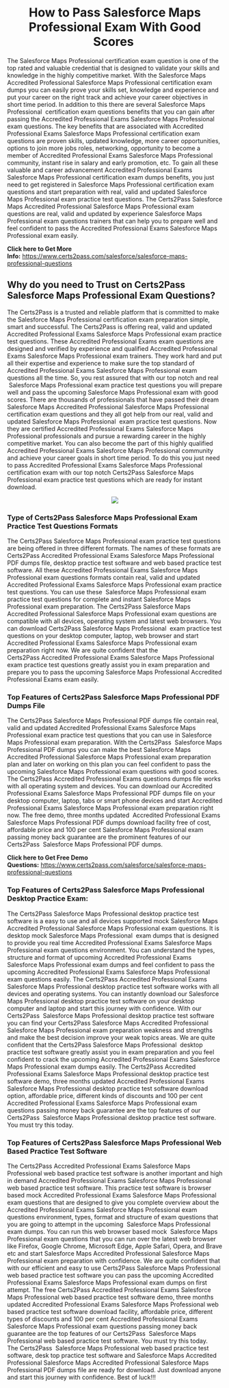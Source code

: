 <h1 style="text-align: center;"><strong>How to Pass Salesforce Maps Professional Exam With Good Scores&nbsp;</strong></h1>

<p>The Salesforce Maps Professional certification exam question&nbsp;is one of the top rated and valuable credential that is designed to validate your skills and knowledge in the highly competitive market. With the Salesforce Maps Accredited Professional Salesforce Maps Professional certification exam dumps you can easily prove your skills set, knowledge and experience and put your career on the right track and achieve your career objectives in short time period. In addition to this there are several Salesforce Maps Professional&nbsp; certification exam questions benefits that you can gain after passing the Accredited Professional Exams&nbsp;Salesforce Maps Professional exam questions. The key benefits that are associated with&nbsp;Accredited Professional Exams Salesforce Maps Professional certification exam questions are proven skills, updated knowledge, more career opportunities, options to join more jobs roles, networking, opportunity to become a member of Accredited Professional Exams&nbsp;Salesforce Maps Professional community, instant rise in salary and early promotion, etc. To gain all these valuable and career advancement Accredited Professional Exams Salesforce Maps Professional certification exam dumps benefits, you just need to get registered in Salesforce Maps Professional certification exam questions and start preparation with real, valid and updated Salesforce Maps Professional exam practice test questions. The Certs2Pass&nbsp;Salesforce Maps Accredited Professional Salesforce Maps Professional exam questions are real, valid and updated by experience Salesforce Maps Professional exam questions trainers that can help you to prepare well and feel confident to pass the Accredited Professional Exams Salesforce Maps Professional exam easily.</p>

<p><strong>Click here to Get More Info:</strong>&nbsp;<a href="https://www.certs2pass.com/salesforce/salesforce-maps-professional-questions">https://www.certs2pass.com/salesforce/salesforce-maps-professional-questions</a></p>

<h2><strong>Why do you need to Trust on Certs2Pass Salesforce Maps Professional Exam Questions?</strong></h2>

<p>The Certs2Pass is a trusted and reliable platform that is committed to make the Salesforce Maps Professional certification exam preparation simple, smart and successful. The Certs2Pass is offering real, valid and updated Accredited Professional Exams Salesforce Maps Professional exam practice test questions. These Accredited Professional Exams exam questions are designed and verified by experience and qualified Accredited Professional Exams Salesforce Maps Professional exam trainers. They work hard and put all their expertise and experience to make sure the top standard of Accredited Professional Exams&nbsp;Salesforce Maps Professional exam questions all the time. So, you rest assured that with our top notch and real &nbsp;Salesforce Maps Professional exam practice test questions you will prepare well and pass the upcoming Salesforce Maps Professional exam with good scores. There are thousands of professionals that have passed their dream Salesforce Maps Accredited Professional Salesforce Maps Professional certification exam questions and they all got help from our real, valid and updated Salesforce Maps Professional&nbsp; exam practice test questions. Now they are certified Accredited Professional Exams&nbsp;Salesforce Maps Professional professionals and pursue a rewarding career in the highly competitive market. You can also become the part of this highly qualified Accredited Professional Exams&nbsp;Salesforce Maps Professional community and achieve your career goals in short time period. To do this you just need to pass Accredited Professional Exams Salesforce Maps Professional certification exam with our top notch Certs2Pass&nbsp;Salesforce Maps Professional exam practice test questions which are ready for instant download.</p>

<p style="text-align: center;"><img src="https://i.ibb.co/KqxymRr/161103-143.jpg" /></p>

<h3><strong>Type of Certs2Pass Salesforce Maps Professional Exam Practice Test Questions Formats</strong></h3>

<p>The Certs2Pass&nbsp;Salesforce Maps Professional exam practice test questions are being offered in three different formats. The names of these formats are Certs2Pass&nbsp;Accredited Professional Exams Salesforce Maps Professional PDF dumps file, desktop practice test software and web based practice test software. All these Accredited Professional Exams Salesforce Maps Professional exam questions formats contain real, valid and updated Accredited Professional Exams Salesforce Maps Professional exam practice test questions. You can use these &nbsp;Salesforce Maps Professional exam practice test questions for complete and instant Salesforce Maps Professional exam preparation. The Certs2Pass Salesforce Maps Accredited Professional Salesforce Maps Professional exam questions are compatible with all devices, operating system and latest web browsers. You can download Certs2Pass&nbsp;Salesforce Maps Professional&nbsp; exam practice test questions on your desktop computer, laptop, web browser and start Accredited Professional Exams Salesforce Maps Professional exam preparation right now. We are quite confident that the Certs2Pass&nbsp;Accredited Professional Exams Salesforce Maps Professional exam practice test questions greatly assist you in exam preparation and prepare you to pass the upcoming&nbsp;Salesforce Maps Professional Accredited Professional Exams exam easily.</p>

<h3><strong>Top Features of Certs2Pass&nbsp;Salesforce Maps Professional PDF Dumps File</strong></h3>

<p>The Certs2Pass&nbsp;Salesforce Maps Professional PDF dumps file contain real, valid and updated Accredited Professional Exams Salesforce Maps Professional exam practice test questions that you can use in Salesforce Maps Professional exam preparation. With the Certs2Pass&nbsp; Salesforce Maps Professional PDF dumps you can make the best Salesforce Maps Accredited Professional Salesforce Maps Professional exam preparation plan and later on working on this plan you can feel confident to pass the upcoming&nbsp;Salesforce Maps Professional exam questions with good scores. The Certs2Pass&nbsp;Accredited Professional Exams questions&nbsp;dumps file works with all operating system and devices. You can download our Accredited Professional Exams Salesforce Maps Professional PDF dumps file on your desktop computer, laptop, tabs or smart phone devices and start Accredited Professional Exams Salesforce Maps Professional exam preparation right now. The free demo, three months updated &nbsp;Accredited Professional Exams Salesforce Maps Professional PDF dumps download facility free of cost, affordable price and 100 per cent Salesforce Maps Professional exam passing money back guarantee are the prominent features of our Certs2Pass&nbsp; Salesforce Maps Professional PDF dumps.</p>

<p><strong>Click here to Get Free Demo Questions:</strong>&nbsp;<a href="https://www.certs2pass.com/salesforce/salesforce-maps-professional-questions">https://www.certs2pass.com/salesforce/salesforce-maps-professional-questions</a></p>

<h3><strong>Top Features of Certs2Pass&nbsp;Salesforce Maps Professional Desktop Practice Exam:</strong></h3>

<p>The&nbsp;Certs2Pass&nbsp;Salesforce Maps Professional desktop practice test software is a easy to use and all devices supported mock Salesforce Maps Accredited Professional Salesforce Maps Professional exam questions. It is desktop mock Salesforce Maps Professional&nbsp; exam dumps&nbsp;that is designed to provide you real time Accredited Professional Exams Salesforce Maps Professional exam questions&nbsp;environment. You can understand the types, structure and format of upcoming Accredited Professional Exams Salesforce Maps Professional exam dumps and feel confident to pass the upcoming Accredited Professional Exams&nbsp;Salesforce Maps Professional exam questions easily. The Certs2Pass&nbsp;Accredited Professional Exams Salesforce Maps Professional desktop practice test software works with all devices and operating systems. You can instantly download our Salesforce Maps Professional desktop practice test software on your desktop computer and laptop and start this journey with confidence. With our Certs2Pass&nbsp; Salesforce Maps Professional desktop practice test software you can find your Certs2Pass&nbsp;Salesforce Maps Accredited Professional Salesforce Maps Professional exam preparation weakness and strengths and make the best decision improve your weak topics areas. We are quite confident that the Certs2Pass&nbsp;Salesforce Maps Professional&nbsp; desktop practice test software greatly assist you in exam preparation and you feel confident to crack the upcoming Accredited Professional Exams Salesforce Maps Professional exam dumps easily. The Certs2Pass&nbsp;Accredited Professional Exams Salesforce Maps Professional desktop practice test software demo, three months updated Accredited Professional Exams Salesforce Maps Professional desktop practice test software download option, affordable price, different kinds of discounts and 100 per cent Accredited Professional Exams Salesforce Maps Professional exam questions passing money back guarantee are the top features of our Certs2Pass&nbsp; Salesforce Maps Professional desktop practice test software. You must try this today.</p>

<h3><strong>Top Features of Certs2Pass Salesforce Maps Professional Web Based Practice Test Software&nbsp;</strong></h3>

<p>The Certs2Pass&nbsp;Accredited Professional Exams Salesforce Maps Professional web based practice test software is another important and high in demand Accredited Professional Exams Salesforce Maps Professional web based practice test software. This practice test software is browser based mock Accredited Professional Exams Salesforce Maps Professional exam questions that are designed to give you complete overview about the Accredited Professional Exams Salesforce Maps Professional exam questions environment, types, format and structure of exam questions that you are going to attempt in the upcoming &nbsp;Salesforce Maps Professional exam dumps. You can run this web browser based mock &nbsp;Salesforce Maps Professional exam questions that you can run over the latest web browser like Firefox, Google Chrome, Microsoft Edge, Apple Safari, Opera, and Brave etc and start Salesforce Maps Accredited Professional Salesforce Maps Professional exam&nbsp;preparation with confidence. We are quite confident that with our efficient and easy to use Certs2Pass&nbsp;Salesforce Maps Professional&nbsp; web based practice test software you can pass the upcoming Accredited Professional Exams Salesforce Maps Professional exam dumps on first attempt. The free Certs2Pass&nbsp;Accredited Professional Exams Salesforce Maps Professional web based practice test software demo, three months updated Accredited Professional Exams Salesforce Maps Professional web based practice test software download facility, affordable price, different types of discounts and 100 per cent Accredited Professional Exams Salesforce Maps Professional exam questions passing money back guarantee are the top features of our Certs2Pass&nbsp; Salesforce Maps Professional web based practice test software. You must try this today.<br />
The Certs2Pass&nbsp; Salesforce Maps Professional web based practice test software, desk top practice test software and&nbsp;Salesforce Maps Accredited Professional Salesforce Maps Accredited Professional Salesforce Maps Professional PDF dumps file are ready for download. Just download anyone and start this journey with confidence. Best of luck!!!</p>
